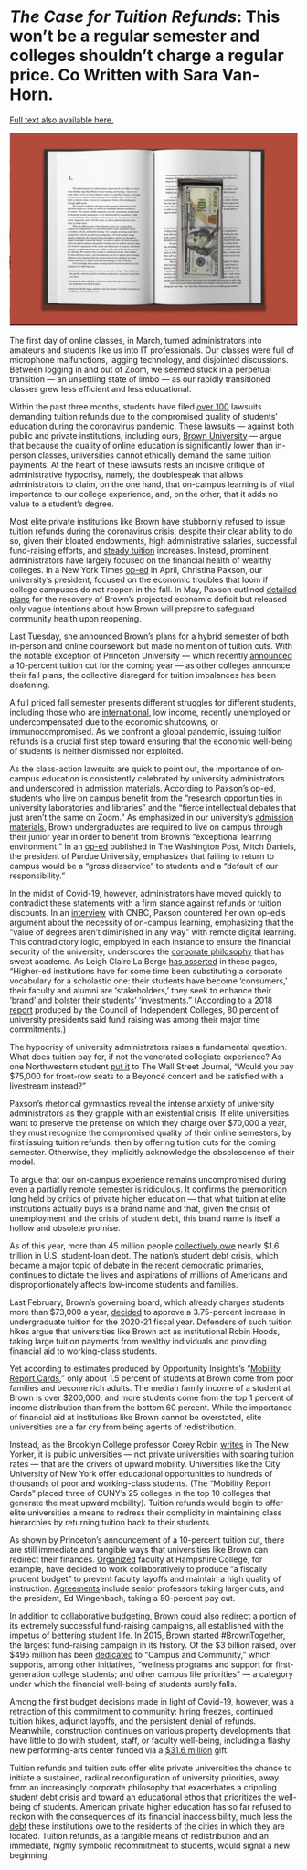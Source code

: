 # *The Case for Tuition Refunds*: This won’t be a regular semester and colleges shouldn’t charge a regular price. Co Written with Sara Van-Horn.

[Full text also available here.](https://www.chronicle.com/article/the-case-for-tuition-refunds)

![alt text](assets/chronicle.jpg)

The first day of online classes, in March, turned administrators into amateurs and students like us into IT professionals. Our classes were full of microphone malfunctions, lagging technology, and disjointed discussions. Between logging in and out of Zoom, we seemed stuck in a perpetual transition — an unsettling state of limbo — as our rapidly transitioned classes grew less efficient and less educational.

Within the past three months, students have filed [over 100](https://www.educationdive.com/news/will-lawsuits-for-tuition-refunds-succeed-it-depends-experts-say/578214/) lawsuits demanding tuition refunds due to the compromised quality of students’ education during the coronavirus pandemic. These lawsuits — against both public and private institutions, including ours, [Brown University](https://www.providencejournal.com/news/20200501/brown-university-hit-with-class-action-lawsuit-over-coronavirus-closing) — argue that because the quality of online education is significantly lower than in-person classes, universities cannot ethically demand the same tuition payments. At the heart of these lawsuits rests an incisive critique of administrative hypocrisy, namely, the doublespeak that allows administrators to claim, on the one hand, that on-campus learning is of vital importance to our college experience, and, on the other, that it adds no value to a student’s degree.

Most elite private institutions like Brown have stubbornly refused to issue tuition refunds during the coronavirus crisis, despite their clear ability to do so, given their bloated endowments, high administrative salaries, successful fund-raising efforts, and [steady tuition](https://www.cnbc.com/2019/12/13/cost-of-college-increased-by-more-than-25percent-in-the-last-10-years.html#:~:text=From%202008%20to%202018%2C%20the,on%20Budget%20and%20Policy%20Priorities.) increases. Instead, prominent administrators have largely focused on the financial health of wealthy colleges. In a New York Times [op-ed](https://www.nytimes.com/2020/04/26/opinion/coronavirus-colleges-universities.html) in April, Christina Paxson, our university’s president, focused on the economic troubles that loom if college campuses do not reopen in the fall. In May, Paxson outlined [detailed plans](https://www.browndailyherald.com/2020/05/23/browns-financial-deficit-fiscal-year-2021-range-100-million-200-million/) for the recovery of Brown’s projected economic deficit but released only vague intentions about how Brown will prepare to safeguard community health upon reopening.

Last Tuesday, she announced Brown’s plans for a hybrid semester of both in-person and online coursework but made no mention of tuition cuts. With the notable exception of Princeton University — which recently [announced](https://www.washingtonpost.com/education/2020/07/06/harvard-reopen-with-fewer-than-half-undergrads-campus-because-coronavirus/#:~:text=Princeton%20University%20announced%20Monday%20it,aims%20to%20provide%20education%20through) a 10-percent tuition cut for the coming year — as other colleges announce their fall plans, the collective disregard for tuition imbalances has been deafening.

A full priced fall semester presents different struggles for different students, including those who are [international](https://www.chronicle.com/article/The-Cruelty-of-ICE-s/249133), low income, recently unemployed or undercompensated due to the economic shutdowns, or immunocompromised. As we confront a global pandemic, issuing tuition refunds is a crucial first step toward ensuring that the economic well-being of students is neither dismissed nor exploited.

As the class-action lawsuits are quick to point out, the importance of on-campus education is consistently celebrated by university administrators and underscored in admission materials. According to Paxson’s op-ed, students who live on campus benefit from the “research opportunities in university laboratories and libraries” and the “fierce intellectual debates that just aren’t the same on Zoom.” As emphasized in our university’s [admission materials](https://www.washingtonpost.com/education/2020/07/06/harvard-reopen-with-fewer-than-half-undergrads-campus-because-coronavirus/#:~:text=Princeton%20University%20announced%20Monday%20it,aims%20to%20provide%20education%20through), Brown undergraduates are required to live on campus through their junior year in order to benefit from Brown’s “exceptional learning environment.” In an [op-ed](https://www.washingtonpost.com/opinions/why-we-have-a-responsibility-to-open-purdue-university-this-fall/2020/05/25/da3b615c-9c62-11ea-ac72-3841fcc9b35f_story.html) published in The Washington Post, Mitch Daniels, the president of Purdue University, emphasizes that failing to return to campus would be a “gross disservice” to students and a “default of our responsibility.”

In the midst of Covid-19, however, administrators have moved quickly to contradict these statements with a firm stance against refunds or tuition discounts. In an [interview](https://www.cnbc.com/video/2020/04/28/reopening-economy-universities-funding-coronavirus-squawk-box.html) with CNBC, Paxson countered her own op-ed’s argument about the necessity of on-campus learning, emphasizing that the “value of degrees aren’t diminished in any way” with remote digital learning. This contradictory logic, employed in each instance to ensure the financial security of the university, underscores the [corporate philosophy](https://www.chronicle.com/article/University-Leaders-Are-Failing/248809) that has swept academe. As Leigh Claire La Berge [has asserted](https://www.chronicle.com/interactives/11082019-LaBerge) in these pages, “Higher-ed institutions have for some time been substituting a corporate vocabulary for a scholastic one: their students have become ‘consumers,’ their faculty and alumni are ‘stakeholders,’ they seek to enhance their ‘brand’ and bolster their students’ ‘investments.” (According to a 2018 [report](https://www.cic.edu/r/cd/Pages/Presidents-Report-2018.aspx) produced by the Council of Independent Colleges, 80 percent of university presidents said fund raising was among their major time commitments.)

The hypocrisy of university administrators raises a fundamental question. What does tuition pay for, if not the venerated collegiate experience? As one Northwestern student [put it](https://www.wsj.com/articles/a-college-refund-for-coronavirus-11586299536) to The Wall Street Journal, “Would you pay $75,000 for front-row seats to a Beyoncé concert and be satisfied with a livestream instead?”

Paxson’s rhetorical gymnastics reveal the intense anxiety of university administrators as they grapple with an existential crisis. If elite universities want to preserve the pretense on which they charge over $70,000 a year, they must recognize the compromised quality of their online semesters, by first issuing tuition refunds, then by offering tuition cuts for the coming semester. Otherwise, they implicitly acknowledge the obsolescence of their model.

To argue that our on-campus experience remains uncompromised during even a partially remote semester is ridiculous. It confirms the premonition long held by critics of private higher education — that what tuition at elite institutions actually buys is a brand name and that, given the crisis of unemployment and the crisis of student debt, this brand name is itself a hollow and obsolete promise.

As of this year, more than 45 million people [collectively owe](https://strike.debtcollective.org/) nearly $1.6 trillion in U.S. student-loan debt. The nation’s student debt crisis, which became a major topic of debate in the recent democratic primaries, continues to dictate the lives and aspirations of millions of Americans and disproportionately affects low-income students and families.

Last February, Brown’s governing board, which already charges students more than $73,000 a year, [decided](https://www.browndailyherald.com/2020/02/10/brown-corporation-approves-3-75-percent-tuition-increase/) to approve a 3.75-percent increase in undergraduate tuition for the 2020-21 fiscal year. Defenders of such tuition hikes argue that universities like Brown act as institutional Robin Hoods, taking large tuition payments from wealthy individuals and providing financial aid to working-class students.

Yet according to estimates produced by Opportunity Insights’s “[Mobility Report Cards](https://www.nytimes.com/interactive/projects/college-mobility/brown-university),” only about 1.5 percent of students at Brown come from poor families and become rich adults. The median family income of a student at Brown is over $200,000, and more students come from the top 1 percent of income distribution than from the bottom 60 percent. While the importance of financial aid at institutions like Brown cannot be overstated, elite universities are a far cry from being agents of redistribution.

Instead, as the Brooklyn College professor Corey Robin [writes](https://www.newyorker.com/culture/cultural-comment/the-pandemic-is-the-time-to-resurrect-the-public-university) in The New Yorker, it is public universities — not private universities with soaring tuition rates — that are the drivers of upward mobility. Universities like the City University of New York offer educational opportunities to hundreds of thousands of poor and working-class students. (The “Mobility Report Cards” placed three of CUNY’s 25 colleges in the top 10 colleges that generate the most upward mobility). Tuition refunds would begin to offer elite universities a means to redress their complicity in maintaining class hierarchies by returning tuition back to their students.

As shown by Princeton’s announcement of a 10-percent tuition cut, there are still immediate and tangible ways that universities like Brown can redirect their finances. [Organized](https://www.aaup.org/article/hampshire-college-aaup-chapter#.XwgOptP0lE5) faculty at Hampshire College, for example, have decided to work collaboratively to produce “a fiscally prudent budget” to prevent faculty layoffs and maintain a high quality of instruction. [Agreements](https://universitybusiness.com/hampshire-faculty-agree-to-salary-reductions/) include senior professors taking larger cuts, and the president, Ed Wingenbach, taking a 50-percent pay cut.

In addition to collaborative budgeting, Brown could also redirect a portion of its extremely successful fund-raising campaigns, all established with the impetus of bettering student life. In 2015, Brown started #BrownTogether, the largest fund-raising campaign in its history. Of the $3 billion raised, over $495 million has been [dedicated](dedicated) to “Campus and Community,” which supports, among other initiatives, “wellness programs and support for first-generation college students; and other campus life priorities” — a category under which the financial well-being of students surely falls.

Among the first budget decisions made in light of Covid-19, however, was a retraction of this commitment to community: hiring freezes, continued tuition hikes, adjunct layoffs, and the persistent denial of refunds. Meanwhile, construction continues on various property developments that have little to do with student, staff, or faculty well-being, including a flashy new performing-arts center funded via a [$31.6 million](https://philanthropynewsdigest.org/news/brown-university-receives-31.6-million-for-performing-arts-center) gift.

Tuition refunds and tuition cuts offer elite private universities the chance to initiate a sustained, radical reconfiguration of university priorities, away from an increasingly corporate philosophy that exacerbates a crippling student debt crisis and toward an educational ethos that prioritizes the well-being of students. American private higher education has so far refused to reckon with the consequences of its financial inaccessibility, much less the [debt](https://www.theindy.org/1849) these institutions owe to the residents of the cities in which they are located. Tuition refunds, as a tangible means of redistribution and an immediate, highly symbolic recommitment to students, would signal a new beginning.